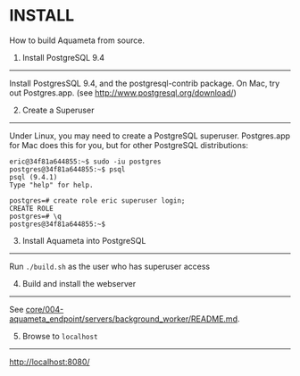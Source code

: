 INSTALL
=======

How to build Aquameta from source.

1. Install PostgreSQL 9.4
-------------------------

Install PostgresSQL 9.4, and the postgresql-contrib package.  On Mac, try out
Postgres.app.  (see http://www.postgresql.org/download/)


2. Create a Superuser
---------------------

Under Linux, you may need to create a PostgreSQL superuser.  Postgres.app for
Mac does this for you, but for other PostgreSQL distributions:

```
eric@34f81a644855:~$ sudo -iu postgres
postgres@34f81a644855:~$ psql
psql (9.4.1)
Type "help" for help.

postgres=# create role eric superuser login;
CREATE ROLE
postgres=# \q
postgres@34f81a644855:~$
```


3. Install Aquameta into PostgreSQL
-----------------------------------

Run `./build.sh` as the user who has superuser access


4. Build and install the webserver
----------------------------------

See [core/004-aquameta_endpoint/servers/background_worker/README.md](core/004-aquameta_endpoint/servers/background_worker/README.md).


5. Browse to `localhost`
------------------------

[http://localhost:8080/](http://localhost:8080/)
